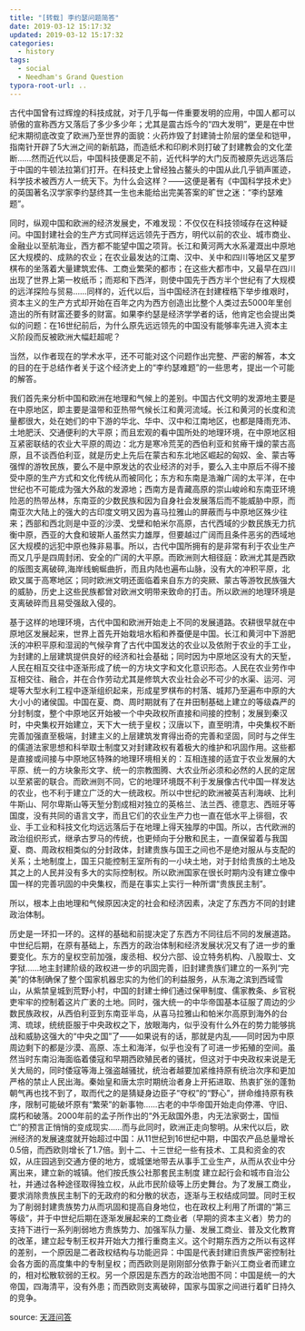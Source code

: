 ```yaml
---
title: "[转载] 李约瑟问题简答"
date: 2019-03-12 15:17:32
updated: 2019-03-12 15:17:32
categories:
  - history
tags:
  - social
  - Needham's Grand Question
typora-root-url: ..
---
```


古代中国曾有过辉煌的科技成就，对于几乎每一件重要发明的应用，中国人都可以骄傲的宣称西方又落后了多少多少年；尤其是震古烁今的“四大发明”，更是在中世纪末期彻底改变了欧洲乃至世界的面貌：火药炸毁了封建骑士阶层的堡垒和铠甲，指南针开辟了5大洲之间的新航路，而造纸术和印刷术则打破了封建教会的文化垄断……然而近代以后，中国科技便裹足不前，近代科学的大门反而被原先远远落后于中国的牛顿法拉第们打开。在科技史上曾经独占鳌头的中国从此几乎销声匿迹，科学技术被西方人一统天下。为什么会这样？——这便是著有《中国科学技术史》的英国著名汉学家李约瑟终其一生也未能给出完美答案的旷世之迷：“李约瑟难题”。

<!-- more -->

​    同时，纵观中国和欧洲的经济发展史，不难发现：不仅仅在科技领域存在这种疑问。中国封建社会的生产方式同样远远领先于西方，明代以前的农业、城市商业、金融业以至航海业，西方都不能望中国之项背。长江和黄河两大水系灌溉出中原地区大规模的、成熟的农业；在农业最发达的江南、汉中、关中和四川等地区又星罗棋布的坐落着大量建筑宏伟、工商业繁荣的都市；在这些大都市中，又最早在四川出现了世界上第一枚纸币；而郑和下西洋，则使中国先于西方半个世纪有了大规模的远洋探险与贸易……同样的，近代以后，当中国经济在封建桎梏下举步维艰时，资本主义的生产方式却开始在百年之内为西方创造出比整个人类过去5000年里创造出的所有财富还要多的财富。如果李约瑟是经济学学者的话，他肯定也会提出类似的问题：在16世纪前后，为什么原先远远领先的中国没有能够率先进入资本主义阶段而反被欧洲大幅赶超呢？

​    当然，以作者现在的学术水平，还不可能对这个问题作出完整、严密的解答，本文的目的在于总结作者关于这个经济史上的“李约瑟难题”的一些思考，提出一个可能的解答。

​    我们首先来分析中国和欧洲在地理和气候上的差别。中国古代文明的发源地主要是在中原地区，即主要是温带和亚热带气候长江和黄河流域。长江和黄河的长度和流量都很大，处在她们的中下游的华北、华中、汉中和江南地区，也都是降雨充沛、土地肥沃、交通便利的大平原；而且宏观的看中国所处的地理环境，在中原地区相互紧密联结的农业大平原的周边：北方是寒冷荒芜的西伯利亚和贫瘠干燥的蒙古高原，且不谈西伯利亚，就是历史上先后在蒙古和东北地区崛起的匈奴、金、蒙古等强悍的游牧民族，要么不是中原发达的农业经济的对手，要么入主中原后不得不接受中原的生产方式和文化传统从而被同化；东方和东南是浩瀚广阔的太平洋，在中世纪也不可能成为强大外敌的发源地；西南方是青藏高原的崇山峻岭和东南亚环境险恶的热带丛林，东南亚的少数民族和因为自身社会发展落后而不能威胁中原，而南亚次大陆上的强大的古印度文明又因为喜马拉雅山的屏蔽而与中原地区殊少往来；西部和西北则是中亚的沙漠、戈壁和帕米尔高原，古代西域的少数民族无力抗衡中原，西亚的大食和玻斯人虽然实力雄厚，但要越过广阔而且条件恶劣的西域地区大规模的远犯中原也殊非易事。所以，古代中国所拥有的是非常有利于农业生产而又几乎是四周封闭、安全的广阔的大平原。而欧洲则大相径庭：欧洲尤其是西欧的版图支离破碎,海岸线蜿蜒曲折，而且内陆也遍布山脉，没有大的冲积平原，北欧又属于高寒地区；同时欧洲文明还面临着来自东方的突厥、蒙古等游牧民族强大的威胁，历史上这些民族都曾对欧洲文明带来致命的打击。所以欧洲的地理环境是支离破碎而且易受强敌入侵的。

​    基于这样的地理环境，古代中国和欧洲开始走上不同的发展道路。农耕很早就在中原地区发展起来，世界上首先开始栽培水稻和养蚕便是中国。长江和黄河中下游肥沃的冲积平原和湿润的气候孕育了古代中国发达的农业以及依附于农业的手工业，为封建的上层建筑提供良好的经济和社会基础；同时因为中原地区没有大的天堑，人民在相互交往中逐渐形成了统一的方块文字和文化意识形态。人民在农业劳作中互相交往、融合，并在合作劳动尤其是修筑大农业社会必不可少的水渠、运河、河堤等大型水利工程中逐渐组织起来，形成星罗棋布的村落、城邦乃至遍布中原的大大小小的诸侯国。中国在夏、商、周时期就有了在井田制基础上建立的等级森严的分封制度，整个中原地区开始被一个中央政权所直接和间接的控制；发展到秦汉时，中央集权开始建立，天下大一统于皇权；汉唐以下，直至明清，中央集权不断完善加强直至极端，封建主义的上层建筑发育得出奇的完善和坚固，同时与之伴生的儒道法家思想和科举取士制度又对封建政权有着极大的维护和巩固作用。这些都是直接或间接与中原地区特殊的地理环境相关的：互相连接的适宜于农业发展的大平原、统一的方块象形文字、统一的宗教图腾、大农业所必须和必然的人民的定居以至紧密的联合。而欧洲则不同，它的地理环境既不利于发展像古代中国一样发达的农业，也不利于建立广泛的大一统政权。所以中世纪的欧洲被英吉利海峡、比利牛斯山、阿尔卑斯山等天堑分割成相对独立的英格兰、法兰西、德意志、西班牙等国度，没有共同的语言文字，而且它们的农业生产力也一直在低水平上徘徊，农业、手工业和科技文化均远远落后于在地理上得天独厚的中国。所以，古代欧洲的政治组织形式，继承古罗马的传统，也更倾向于分散和民主，一直保留着与我国夏、商、周政权相类似的分封政体，封建贵族与国王之间也不是绝对服从与支配的关系；土地制度上，国王只能控制王室所有的一小块土地，对于封给贵族的土地及其之上的人民并没有多大的实际控制权。所以欧洲国家在很长时期内没有建立像中国一样的完善巩固的中央集权，而是在事实上实行一种所谓“贵族民主制”。

​    所以，根本上由地理和气候原因决定的社会和经济因素，决定了东西方不同的封建政治体制。

​    历史是一环扣一环的。这样的基础和前提决定了东西方不同往后不同的发展道路。中世纪后期，在原有基础上，东西方的政治体制和经济发展状况又有了进一步的重要变化。东方的皇权空前加强，废丞相、权分六部、设立特务机构、八股取士、文字狱……地主封建阶级的政权进一步的巩固完善，旧封建贵族们建立的一系列“完美”的体制确保了整个国家机器忠实的为他们的利益服务，从东海之滨到西域雪山，从紫禁皇城到荒野小村，中国的封建士绅们通过保甲制度、儒家教条、乡官税吏牢牢的控制着这片广袤的土地。同时，强大统一的中华帝国基本征服了周边的少数民族政权，从西伯利亚到东南亚半岛，从喜马拉雅山和帕米尔高原到海外的台湾、琉球，统统臣服于中央政权之下，放眼海内，似乎没有什么外在的势力能够挑战和威胁这强大的“中央之国”了——如果说有的话，那就是内乱——同时因为中原周边剩下的都是沙漠、高原、冻土和海洋，似乎也没有了可进一步拓殖的空间。虽然当时东南沿海面临着倭寇和早期西欧殖民者的骚扰，但这对于中央政权来说是无关大局的，同时倭寇等海上强盗越骚扰，统治者越要加紧维持原有统治次序和更加严格的禁止人民出海。秦始皇和唐太宗时期统治者身上开拓进取、热衷扩张的蓬勃朝气再也找不到了，取而代之的是猜疑身边臣子“夺权”的“野心”，拼命维持原有秩序，限制可能破坏原有“繁荣”的新事物……古老的中华帝国开始走向停滞、守旧、腐朽和破落。2000年前的孟子所作出的“外无敌国外患，内无法家弼士，国恒亡”的预言正悄悄的变成现实……而与此同时，欧洲正走向黎明。从宋代以后，欧洲经济的发展速度就开始超过中国：从11世纪到16世纪中期，中国农产品总量增长0.5倍，而西欧则增长了1.7倍。到十二、十三世纪一些有技术、工具和资金的农奴，从庄园逃到交通方便的地方，或城堡地带去从事手工业生产，从而从农业中分离出来，建立新的城镇。他们按氏族公社那套民主制度 建立起行会和城市自治公社，并通过各种途径取得独立权，从此市民阶级等上历史舞台。为了发展工商业，要求消除贵族民主制下的无政府的和分散的状态，逐渐与王权结成同盟。同时王权为了削弱封建贵族势力从而巩固和提高自身地位，也在政权上利用了所谓的“第三等级”，并于中世纪后期在逐渐发展起来的工商业者（早期的资本主义者）势力的支持下进行一系列削弱地方贵族势力、加强军队力量、发展工商业、普及文化教育的改革，建立起专制王权并开始大力推行重商主义。这个时期东西方之所以有这样的差别，一个原因是二者政权结构与功能迥异：中国是代表封建旧贵族严密控制社会各方面的高度集中的专制皇权；而西欧则是刚刚部分依靠于新兴工商业者而建立的，相对松散软弱的王权。另一个原因是东西方的政治地图不同：中国是统一的大帝国，四海清平，没有外患；而西欧则支离破碎，国家与国家之间进行着旷日持久的竞争。 

source: [天涯问答](http://wenda.tianya.cn/question/5265461d61c782ee) 
